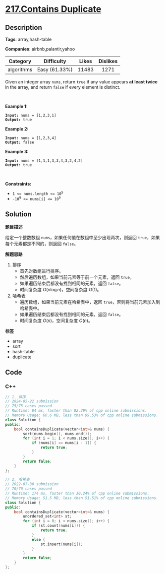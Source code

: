 # [217.Contains Duplicate](https://leetcode.com/problems/contains-duplicate/description/)

## Description

**Tags**: array,hash-table

**Companies**: airbnb,palantir,yahoo

|  Category  |  Difficulty   | Likes | Dislikes |
| :--------: | :-----------: | :---: | :------: |
| algorithms | Easy (61.33%) | 11483 |   1271   |

<p>Given an integer array <code>nums</code>, return <code>true</code> if any value appears <strong>at least twice</strong> in the array, and return <code>false</code> if every element is distinct.</p>
<p>&nbsp;</p>
<p><strong class="example">Example 1:</strong></p>
<pre><code><strong>Input:</strong> nums = [1,2,3,1]
<strong>Output:</strong> true</code></pre><p><strong class="example">Example 2:</strong></p>
<pre><code><strong>Input:</strong> nums = [1,2,3,4]
<strong>Output:</strong> false</code></pre><p><strong class="example">Example 3:</strong></p>
<pre><code><strong>Input:</strong> nums = [1,1,1,3,3,4,3,2,4,2]
<strong>Output:</strong> true</code></pre>
<p>&nbsp;</p>
<p><strong>Constraints:</strong></p>
<ul>
  <li><code>1 &lt;= nums.length &lt;= 10<sup>5</sup></code></li>
  <li><code>-10<sup>9</sup> &lt;= nums[i] &lt;= 10<sup>9</sup></code></li>
</ul>

## Solution

**题目描述**

给定一个整数数组 `nums`，如果任何值在数组中至少出现两次，则返回 `true`，如果每个元素都是不同的，则返回 `false`。

**解题思路**

1. 排序
   - 首先对数组进行排序。
   - 然后遍历数组，如果当前元素等于前一个元素，返回 `true`。
   - 如果遍历结束后都没有找到相同的元素，返回 `false`。
   - 时间复杂度 $O(n\log n)$，空间复杂度 $O(1)$。
2. 哈希表
   - 遍历数组，如果当前元素在哈希表中，返回 `true`，否则将当前元素加入到哈希表中。
   - 如果遍历结束后都没有找到相同的元素，返回 `false`。
   - 时间复杂度 $O(n)$，空间复杂度 $O(n)$。

**标签**

- array
- sort
- hash-table
- duplicate

<!-- code start -->
## Code

### C++

```cpp
// 1. 排序
// 2024-05-22 submission
// 75/75 cases passed
// Runtime: 84 ms, faster than 82.29% of cpp online submissions.
// Memory Usage: 60.6 MB, less than 99.53% of cpp online submissions.
class Solution {
public:
    bool containsDuplicate(vector<int>& nums) {
        sort(nums.begin(), nums.end());
        for (int i = 1; i < nums.size(); i++) {
            if (nums[i] == nums[i - 1]) {
                return true;
            }
        }
        return false;
    }
};
```

```cpp
// 2. 哈希表
// 2022-07-30 submission
// 70/70 cases passed
// Runtime: 174 ms, faster than 30.24% of cpp online submissions.
// Memory Usage: 51.5 MB, less than 51.51% of cpp online submissions.
class Solution {
public:
    bool containsDuplicate(vector<int>& nums) {
        unordered_set<int> st;
        for (int i = 0; i < nums.size(); i++) {
            if (st.count(nums[i])) {
                return true;
            }
            else {
                st.insert(nums[i]);
            }
        }
        return false;
    }
};
```

<!-- code end -->
